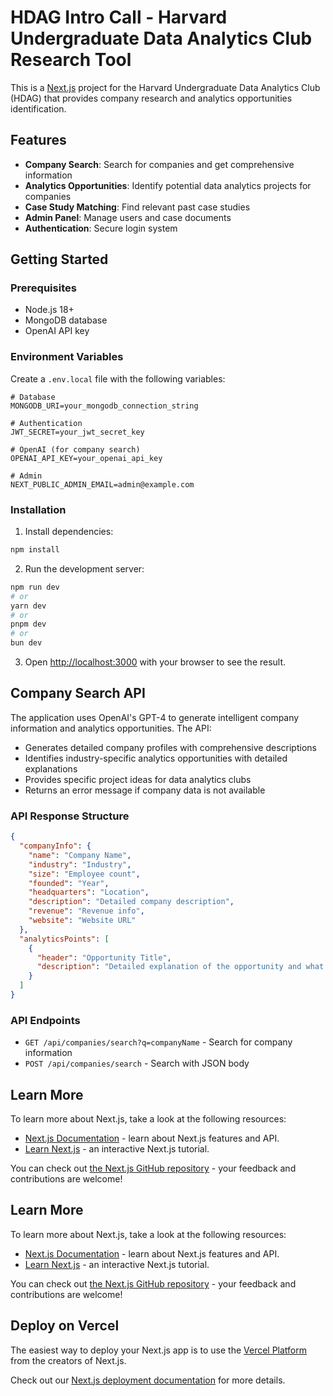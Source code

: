 # HDAG Intro Call - Harvard Undergraduate Data Analytics Club Research Tool

This is a [Next.js](https://nextjs.org) project for the Harvard Undergraduate Data Analytics Club (HDAG) that provides company research and analytics opportunities identification.

## Features

- **Company Search**: Search for companies and get comprehensive information
- **Analytics Opportunities**: Identify potential data analytics projects for companies
- **Case Study Matching**: Find relevant past case studies
- **Admin Panel**: Manage users and case documents
- **Authentication**: Secure login system

## Getting Started

### Prerequisites

- Node.js 18+ 
- MongoDB database
- OpenAI API key

### Environment Variables

Create a `.env.local` file with the following variables:

```env
# Database
MONGODB_URI=your_mongodb_connection_string

# Authentication
JWT_SECRET=your_jwt_secret_key

# OpenAI (for company search)
OPENAI_API_KEY=your_openai_api_key

# Admin
NEXT_PUBLIC_ADMIN_EMAIL=admin@example.com
```

### Installation

1. Install dependencies:
```bash
npm install
```

2. Run the development server:
```bash
npm run dev
# or
yarn dev
# or
pnpm dev
# or
bun dev
```

3. Open [http://localhost:3000](http://localhost:3000) with your browser to see the result.

## Company Search API

The application uses OpenAI's GPT-4 to generate intelligent company information and analytics opportunities. The API:

- Generates detailed company profiles with comprehensive descriptions
- Identifies industry-specific analytics opportunities with detailed explanations
- Provides specific project ideas for data analytics clubs
- Returns an error message if company data is not available

### API Response Structure

```json
{
  "companyInfo": {
    "name": "Company Name",
    "industry": "Industry",
    "size": "Employee count",
    "founded": "Year",
    "headquarters": "Location",
    "description": "Detailed company description",
    "revenue": "Revenue info",
    "website": "Website URL"
  },
  "analyticsPoints": [
    {
      "header": "Opportunity Title",
      "description": "Detailed explanation of the opportunity and what can be built"
    }
  ]
}
```

### API Endpoints

- `GET /api/companies/search?q=companyName` - Search for company information
- `POST /api/companies/search` - Search with JSON body

## Learn More

To learn more about Next.js, take a look at the following resources:

- [Next.js Documentation](https://nextjs.org/docs) - learn about Next.js features and API.
- [Learn Next.js](https://nextjs.org/learn) - an interactive Next.js tutorial.

You can check out [the Next.js GitHub repository](https://github.com/vercel/next.js) - your feedback and contributions are welcome!

## Learn More

To learn more about Next.js, take a look at the following resources:

- [Next.js Documentation](https://nextjs.org/docs) - learn about Next.js features and API.
- [Learn Next.js](https://nextjs.org/learn) - an interactive Next.js tutorial.

You can check out [the Next.js GitHub repository](https://github.com/vercel/next.js) - your feedback and contributions are welcome!

## Deploy on Vercel

The easiest way to deploy your Next.js app is to use the [Vercel Platform](https://vercel.com/new?utm_medium=default-template&filter=next.js&utm_source=create-next-app&utm_campaign=create-next-app-readme) from the creators of Next.js.

Check out our [Next.js deployment documentation](https://nextjs.org/docs/app/building-your-application/deploying) for more details.
